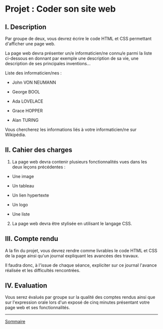 # Projet : Coder son site web

## I. Description

Par groupe de deux, vous devrez écrire le code HTML et CSS permettant d'afficher une page web.

La page web devra présenter un/e informaticien/ne connu/e parmi la liste ci-dessous en donnant par exemple une description de sa vie, une description de ses principales inventions...

Liste des informaticien/nes :

- John VON NEUMANN

- George BOOL

- Ada LOVELACE

- Grace HOPPER

- Alan TURING

Vous chercherez les informations liés à votre informaticien/ne sur Wikipédia.

## II. Cahier des charges

1. La page web devra contenir plusieurs fonctionnalités vues dans les deux leçons précédentes :

- Une image

- Un tableau

- Un lien hypertexte

- Un logo

- Une liste

2. La page web devra être stylisée en utilisant le langage CSS.

## III. Compte rendu

A la fin du projet, vous devrez rendre comme livrables le code HTML et CSS de la page ainsi qu'un journal expliquant les avancées des travaux.

Il faudra donc, à l'issue de chaque séance, expliciter sur ce journal l'avance réalisée et les difficultés rencontrées.

## IV. Evaluation

Vous serez évalués par groupe sur la qualité des comptes rendus ainsi que sur l'expression orale lors d'un exposé de cinq minutes présentant votre page web et ses fonctionnalités.

________________

[Sommaire](./../README.md)